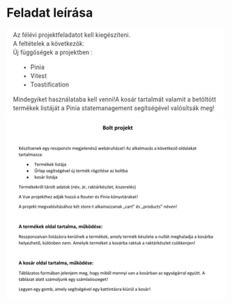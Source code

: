 # Feladat leírása

![alt text](feladat2.jpg 'Feladat-2 leírása')
![alt text](feladat.jpg 'Feladat-1 leírása')
